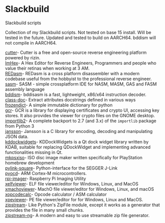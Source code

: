 # Slackbuild
Slackbuild scripts

Collection of my Slackbuild scripts. Not tested on base 15 install.  Will be tested in the future.
Updated and tested to build on AARCH64. bddism will not compile in AARCH64.

[cutter](https://github.com/kermitdafrog8/Slackbuild/tree/main/cutter)- 
Cutter is a free and open-source reverse engineering platform powered by
rizin.<br>
[ImHex](https://github.com/kermitdafrog8/Slackbuild/tree/main/ImHex)- 
A Hex Editor for Reverse Engineers, Programmers and people who value their
retinas when working at 3 AM.<br>
[REDasm](https://github.com/kermitdafrog8/Slackbuild/tree/main/REDasm)- 
REDasm is a cross platform disassembler with a modern codebase useful 
from the hobbyist to the professional reverse engineer.<br>
[sasm](https://github.com/kermitdafrog8/Slackbuild/tree/main/sasm)- 
SASM - simple crossplatform IDE for NASM, MASM, GAS and FASM assembly
language<br>
[bddism](https://github.com/kermitdafrog8/Slackbuild/tree/main/bddism)- 
bddisasm is a fast, lightweight, x86/x64 instruction decoder.<br>
[class-doc](https://github.com/kermitdafrog8/Slackbuild/tree/main/class-doc)- 
Extract attributes docstrings defined in various ways<br>
[frozendict](https://github.com/kermitdafrog8/Slackbuild/tree/main/frozendict)- 
A simple immutable dictionary for python<br>
[gcr](https://github.com/kermitdafrog8/Slackbuild/tree/main/gcr)- 
GCR is a library for displaying certificates and crypto UI, accessing
key stores. It also provides the viewer for crypto files on the GNOME
desktop.<br>
[importlib2](https://github.com/kermitdafrog8/Slackbuild/tree/main/importlib2)- 
A complete backport to 2.7 (and 3.x) of the ``importlib`` package from Python 3<br>
[jansson](https://github.com/kermitdafrog8/Slackbuild/tree/main/jansson)- 
Jansson is a C library for encoding, decoding and manipulating
JSON data.<br>
[kddockwidgets](https://github.com/kermitdafrog8/Slackbuild/tree/main/kddockwidgets)- 
KDDockWidgets is a Qt dock widget library written by KDAB, suitable for replacing
QDockWidget and implementing advanced functionalities missing in Qt.<br>
[mkpsxiso](https://github.com/kermitdafrog8/Slackbuild/tree/main/mkpsxiso)- 
ISO disc image maker written specifically for PlayStation homebrew
development<br>
[pylink-square](https://github.com/kermitdafrog8/Slackbuild/tree/main/pylink-square)- 
Python-interface for the SEGGER J-Link<br>
[pyocd](https://github.com/kermitdafrog8/Slackbuild/tree/main/pyOCD)- 
ARM Cortex-M microcontrollers.<br>
[rpi-imager](https://github.com/kermitdafrog8/Slackbuild/tree/main/rpi-imager)- 
Raspberry Pi Imaging Utility<br>
[xelfviewer](https://github.com/kermitdafrog8/Slackbuild/tree/main/xelfviewer)- 
ELF file viewer/editor for Windows, Linux, and MacOS<br>
[xmachoviewer](https://github.com/kermitdafrog8/Slackbuild/tree/main/xmachoviewer)- 
MachO file viewer/editor for Windows, Linux, and macOS<br>
[xopcodecalc](https://github.com/kermitdafrog8/Slackbuild/tree/main/xopcodecalc)- 
Opcode calculator / ASM calculator<br>
[xpeviewer](https://github.com/kermitdafrog8/Slackbuild/tree/main/xpeviewer)- 
PE file viewer/editor for for Windows, Linux and MacOS.<br>
[zipstream](https://github.com/kermitdafrog8/Slackbuild/tree/main/zipstream)- 
Like Python's ZipFile module, except it works as a generator that provides the
file in many small chunks. <br>
[zipstream-ng](https://github.com/kermitdafrog8/Slackbuild/tree/main/zipstream-ng)- 
A modern and easy to use streamable zip file generator.<br>
